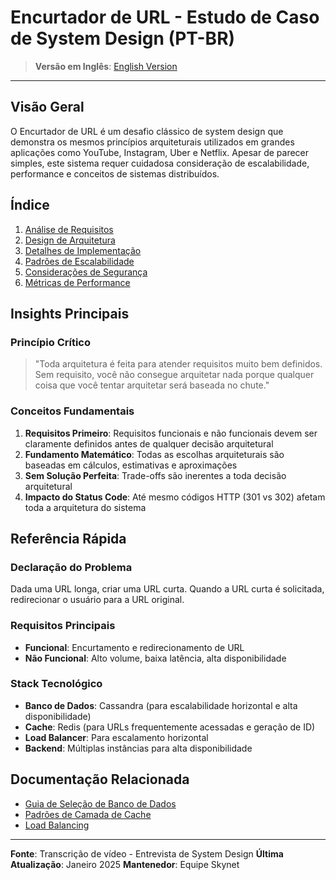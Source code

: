 # Encurtador de URL - Estudo de Caso de System Design (PT-BR)

> **Versão em Inglês**: [English Version](../README.md)

---

## Visão Geral

O Encurtador de URL é um desafio clássico de system design que demonstra os mesmos princípios arquiteturais utilizados em grandes aplicações como YouTube, Instagram, Uber e Netflix. Apesar de parecer simples, este sistema requer cuidadosa consideração de escalabilidade, performance e conceitos de sistemas distribuídos.

## Índice

1. [Análise de Requisitos](requirements-analysis.pt-br.md)
2. [Design de Arquitetura](architecture-design.pt-br.md)
3. [Detalhes de Implementação](implementation-details.pt-br.md)
4. [Padrões de Escalabilidade](scalability-patterns.pt-br.md)
5. [Considerações de Segurança](security-considerations.pt-br.md)
6. [Métricas de Performance](performance-metrics.pt-br.md)

## Insights Principais

### Princípio Crítico
> "Toda arquitetura é feita para atender requisitos muito bem definidos. Sem requisito, você não consegue arquitetar nada porque qualquer coisa que você tentar arquitetar será baseada no chute."

### Conceitos Fundamentais

1. **Requisitos Primeiro**: Requisitos funcionais e não funcionais devem ser claramente definidos antes de qualquer decisão arquitetural
2. **Fundamento Matemático**: Todas as escolhas arquiteturais são baseadas em cálculos, estimativas e aproximações
3. **Sem Solução Perfeita**: Trade-offs são inerentes a toda decisão arquitetural
4. **Impacto do Status Code**: Até mesmo códigos HTTP (301 vs 302) afetam toda a arquitetura do sistema

## Referência Rápida

### Declaração do Problema
Dada uma URL longa, criar uma URL curta. Quando a URL curta é solicitada, redirecionar o usuário para a URL original.

### Requisitos Principais
- **Funcional**: Encurtamento e redirecionamento de URL
- **Não Funcional**: Alto volume, baixa latência, alta disponibilidade

### Stack Tecnológico
- **Banco de Dados**: Cassandra (para escalabilidade horizontal e alta disponibilidade)
- **Cache**: Redis (para URLs frequentemente acessadas e geração de ID)
- **Load Balancer**: Para escalamento horizontal
- **Backend**: Múltiplas instâncias para alta disponibilidade

## Documentação Relacionada

- [Guia de Seleção de Banco de Dados](../../architecture/database-selection-guide.md)
- [Padrões de Camada de Cache](../../architecture/escalabilidade/05-cache-layer.md)
- [Load Balancing](../../architecture/escalabilidade/03-load-balancing.md)

---

**Fonte**: Transcrição de vídeo - Entrevista de System Design
**Última Atualização**: Janeiro 2025
**Mantenedor**: Equipe Skynet

